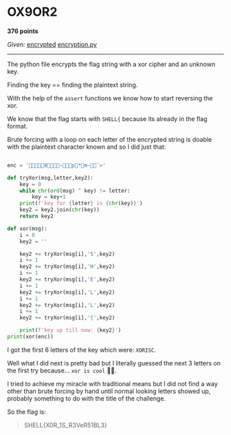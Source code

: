 # OX9OR2

**376 points**

_Given:_ [encrypted]() [encryption.py]()

___

The python file encrypts the flag string with a xor cipher and an unknown key.

Finding the key == finding the plaintext string.

With the help of the `assert` functions we know how to start reversing the xor.

We know that the flag starts with `SHELL{` because its already in the flag format.

Brute forcing with a loop on each letter of the encrypted string is doable with the plaintext character known and so I did just that:

```py

enc = '8~p*m~`>'

def tryXor(msg,letter,key2):
    key = 0
    while chr(ord(msg) ^ key) != letter:
        key = key+1
    print(f'key for {letter} is {chr(key)}')
    key2 = key2.join(chr(key))
    return key2

def xor(msg):
    i = 0
    key2 = ''

    key2 += tryXor(msg[i],'S',key2)
    i += 1
    key2 += tryXor(msg[i],'H',key2)
    i += 1
    key2 += tryXor(msg[i],'E',key2)
    i += 1
    key2 += tryXor(msg[i],'L',key2)
    i += 1
    key2 += tryXor(msg[i],'L',key2)
    i += 1
    key2 += tryXor(msg[i],'{',key2)

    print(f'key up till now: {key2}')
print(xor(enc))
```

I got the first 6 letters of the key which were: `XORISC`.

Well what I did next is pretty bad but I literally guessed the next 3 letters on the first try because... `xor is cool` 🤷‍♂️.

I tried to achieve my miracle with traditional means but I did not find a way other than brute forcing by hand until normal looking letters showed up, probably something to do with the title of the challenge.

So the flag is:

>SHELL{X0R_1S_R3VeR51BL3}